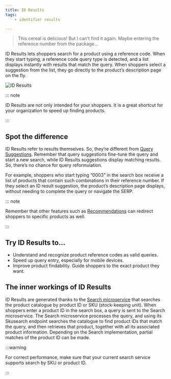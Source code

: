 ```yaml
---
title: ID Results
tags:
    - identifier results

---
```


> This cereal is delicious! But I can’t find it again. Maybe entering the reference number from the package…

ID Results lets shoppers search for a product using a reference code. When they start typing, a reference code query type is detected, and a list displays instantly with results that match the query. When shoppers select a suggestion from the list, they go directly to the product’s description page on the fly. 

![ID Results](~@assets/media/features/overview-id-results.svg)

::: note

ID Results are not only intended for your shoppers. It is a great shortcut for your organization to speed up finding products.

:::

## Spot the difference  
ID Results refer to results themselves. So, they’re different from [Query Suggestions](/explore-empathy-platform/features/query-suggestions-overview.md). Remember that query suggestions fine-tune the query and start a new search, while ID Results suggestions display matching results. So, there’s no chance for query reformulation. 

For example, shoppers who start typing “0003” in the search box receive a list of products that contain such combinations in their reference number. If they select an ID result suggestion, the product’s description page displays, without needing to complete the query or navigate the SERP.

::: note

Remember that other features such as [Recommendations](/explore-empathy-platform/features/recommendations-overview.md) can redirect shoppers to specific products as well. 

:::

## Try ID Results to...   
-   Understand and recognize product reference codes as valid queries.
-   Speed up query entry, especially for mobile devices.
-   Improve product findability. Guide shoppers to the exact product they want.


## The inner workings of ID Results
ID Results are generated thanks to the [Search microservice](/explore-empathy-platform/diagram/microservices/search-service.md) that searches the product catalogue by product ID or SKU (stock-keeping unit). When shoppers enter a product ID in the search box, a query is sent to the Search microservice. The Search microservice processes the query, and using its Skusearch endpoint searches the catalogue to find product IDs that match the query, and then retrieves that product, together with all its associated product information. Depending on the Search implementation, partial matches of the product ID can be made.

:::warning

For correct performance, make sure that your current search service supports search by SKU or product ID.

:::


